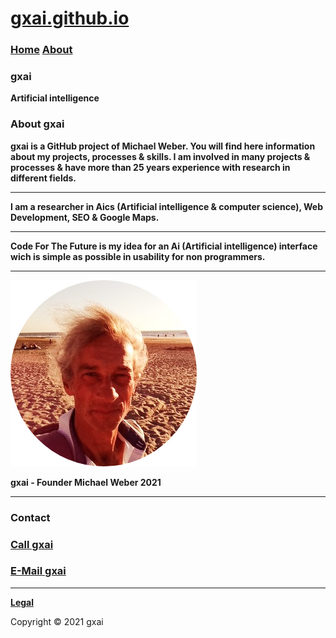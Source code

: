 # **[gxai.github.io](https://gxai.github.io)**
### **[Home](https://gxai.github.io)**  **[About](https://gxai.github.io/About)**
### **gxai**
**Artificial intelligence**

### About gxai
**gxai is a GitHub project of Michael Weber. You will find here information about my projects, processes & skills. I am involved in many projects & processes & have more than 25 years experience with research in different fields.**

---

**I am a researcher in Aics (Artificial intelligence & computer science), Web Development, SEO & Google Maps.**

---

**Code For The Future is my idea for an Ai (Artificial intelligence) interface wich is simple as possible in usability for non programmers.**

---

<img src="Michael-Weber.png" alt="Michael Weber">

**gxai - Founder Michael Weber 2021**

---

### **Contact**
### **[Call gxai](tel:31649557828)**
### **[E-Mail gxai](mailto:gxai.git@gmail.com)**

---

**[Legal](https://gxai.github.io/legal)**

Copyright © 2021 gxai
